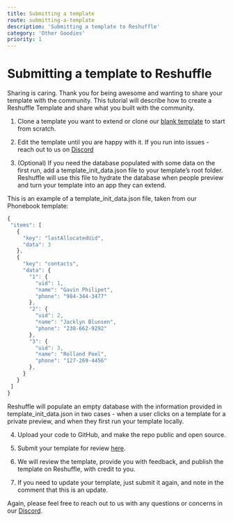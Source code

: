 ```yaml
---
title: Submitting a template  
route: submitting-a-template 
description: 'Submitting a template to Reshuffle'
category: 'Other Goodies'
priority: 1
---
```


# Submitting a template to Reshuffle
Sharing is caring. Thank you for being awesome and wanting to share your template with the community. This tutorial will describe how to create a Reshuffle Template and share what you built with the community.

1. Clone a template you want to extend or clone our [blank template](https://reshuffle.com/template/blank) to start from scratch.

2. Edit the template until you are happy with it. If you run into issues - reach out to us on [Discord](https://discordapp.com/channels/612049440047497217/612049440047497219)

3. (Optional) If you need the database populated with some data on the first run, add a  template_init_data.json file to your template’s root folder. Reshuffle will use this file to hydrate the database when people preview and turn your template into an app they can extend.


This is an example of a template_init_data.json file, taken from our Phonebook template:
```js
{
 "items": [
   {
     "key": "lastAllocatedUid",
     "data": 3
   },
   {
     "key": "contacts",
     "data": {
       "1": {
         "uid": 1,
         "name": "Gavin Philipet",
         "phone": "984-344-3477"
       },
       "2": {
         "uid": 2,
         "name": "Jacklyn Blunsen",
         "phone": "238-662-9292"
       },
       "3": {
         "uid": 3,
         "name": "Rolland Poel",
         "phone": "127-269-4456"
       },
     }
   }
 ]
}
```
 Reshuffle will populate an empty database with the information provided in template_init_data.json in two cases - when a user clicks on a template for a private preview, and when they first run your template locally.
 
4. Upload your code to GitHub, and make the repo public and open source.

5. Submit your template for review [here](https://docs.google.com/forms/d/e/1FAIpQLScya5VzPLPfDMxGMFWkU8ABDRtBrAxfsb1v4tuT92HS1JTJyQ/viewform).

6. We will review the template, provide you with feedback, and publish the template on Reshuffle, with credit to you.

7. If you need to update your template, just submit it again, and note in the comment that this is an update. 

Again, please feel free to reach out to us with any questions or concerns in our [Discord](https://discordapp.com/channels/612049440047497217/612049440047497219).
